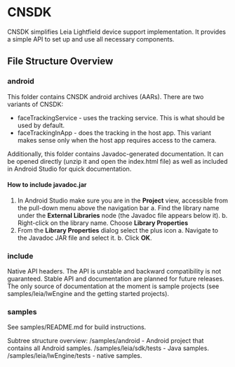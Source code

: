 # CNSDK

CNSDK simplifies Leia Lightfield device support implementation.
It provides a simple API to set up and use all necessary components.

## File Structure Overview

### android

This folder contains CNSDK android archives (AARs). There are two variants of CNSDK:
* faceTrackingService - uses the tracking service. This is what should be used by default.
* faceTrackingInApp - does the tracking in the host app. This variant makes sense only when the host app requires access to the camera.

Additionally, this folder contains Javadoc-generated documentation. It can be opened directly (unzip it and open the index.html file) as well as included in Android Studio for quick documentation.

#### How to include javadoc.jar

1. In Android Studio make sure you are in the **Project** view, accessible from the pull-down menu above the navigation bar
    a. Find the library name under the **External Libraries** node (the Javadoc file appears below it).
    b. Right-click on the library name. Choose **Library Properties**
2. From the **Library Properties** dialog select the plus icon
    a. Navigate to the Javadoc JAR file and select it.
    b. Click **OK**.

### include

Native API headers. The API is unstable and backward compatibility is not guaranteed. Stable API and documentation are planned for future releases. The only source of documentation at the moment is sample projects (see samples/leia/lwEngine and the getting started projects).

### samples

See samples/README.md for build instructions.

Subtree structure overview:
/samples/android - Android project that contains all Android samples.
/samples/leia/sdk/tests - Java samples.
/samples/leia/lwEngine/tests - native samples.
